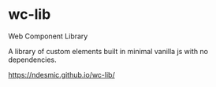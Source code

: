# wc-lib

Web Component Library

A library of custom elements built in minimal vanilla js with no dependencies.

https://ndesmic.github.io/wc-lib/
